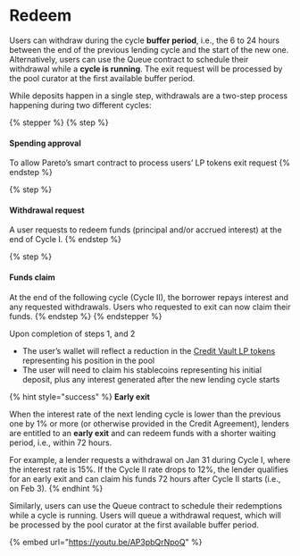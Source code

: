 # Redeem

Users can withdraw during the cycle **buffer period**, i.e., the 6 to 24 hours between the end of the previous lending cycle and the start of the new one. Alternatively, users can use the Queue contract to schedule their withdrawal while a **cycle is running**. The exit request will be processed by the pool curator at the first available buffer period.&#x20;

While deposits happen in a single step, withdrawals are a two-step process happening during two different cycles:

{% stepper %}
{% step %}
#### Spending approval

To allow Pareto’s smart contract to process users’ LP tokens exit request
{% endstep %}

{% step %}
#### Withdrawal request

A user requests to redeem funds (principal and/or accrued interest) at the end of Cycle I.
{% endstep %}

{% step %}
#### Funds claim

At the end of the following cycle (Cycle II), the borrower repays interest and any requested withdrawals. Users who requested to exit can now claim their funds.
{% endstep %}
{% endstepper %}

Upon completion of steps 1, and 2

* The user’s wallet will reflect a reduction in the [Credit Vault LP tokens](../../../../developers/addresses/product.md) representing his position in the pool
* The user will need to claim his stablecoins representing his initial deposit, plus any interest generated after the new lending cycle starts

{% hint style="success" %}
**Early exit**

When the interest rate of the next lending cycle is lower than the previous one by 1% or more (or otherwise provided in the Credit Agreement), lenders are entitled to an **early exit** and can redeem funds with a shorter waiting period, i.e., within 72 hours. &#x20;

For example, a lender requests a withdrawal on Jan 31 during Cycle I, where the interest rate is 15%.  If the Cycle II rate drops to 12%, the lender qualifies for an early exit and can claim his funds 72 hours after Cycle II starts (i.e., on Feb 3).
{% endhint %}

Similarly, users can use the Queue contract to schedule their redemptions while a cycle is running. Users will queue a withdrawal request, which will be processed by the pool curator at the first available buffer period.&#x20;

{% embed url="https://youtu.be/AP3pbQrNpoQ" %}

